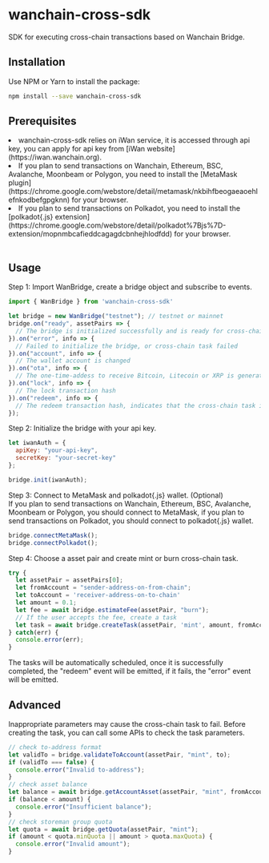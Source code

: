 wanchain-cross-sdk
========

SDK for executing cross-chain transactions based on Wanchain Bridge.

## Installation
Use NPM or Yarn to install the package:
```bash
npm install --save wanchain-cross-sdk
```

## Prerequisites
<li>wanchain-cross-sdk relies on iWan service, it is accessed through api key, you can apply for api key from [iWan website](https://iwan.wanchain.org).
<li>If you plan to send transactions on Wanchain, Ethereum, BSC, Avalanche, Moonbeam or Polygon, you need to install the [MetaMask plugin](https://chrome.google.com/webstore/detail/metamask/nkbihfbeogaeaoehlefnkodbefgpgknn) for your browser.
<li>If you plan to send transactions on Polkadot, you need to install the [polkadot{.js} extension](https://chrome.google.com/webstore/detail/polkadot%7Bjs%7D-extension/mopnmbcafieddcagagdcbnhejhlodfdd) for your browser.
<br><br>

## Usage

Step 1: Import WanBridge, create a bridge object and subscribe to events.

```javascript
import { WanBridge } from 'wanchain-cross-sdk'

let bridge = new WanBridge("testnet"); // testnet or mainnet
bridge.on("ready", assetPairs => {
  // The bridge is initialized successfully and is ready for cross-chain
}).on("error", info => {
  // Failed to initialize the bridge, or cross-chain task failed
}).on("account", info => {
  // The wallet account is changed
}).on("ota", info => {
  // The one-time-addess to receive Bitcoin, Litecoin or XRP is generated
}).on("lock", info => {
  // The lock transaction hash
}).on("redeem", info => {
  // The redeem transaction hash, indicates that the cross-chain task is finished
});
```

Step 2: Initialize the bridge with your api key.

```javascript
let iwanAuth = {
  apiKey: "your-api-key",
  secretKey: "your-secret-key"
};

bridge.init(iwanAuth);
```

Step 3: Connect to MetaMask and polkadot{.js} wallet. (Optional)
<br>
If you plan to send transactions on Wanchain, Ethereum, BSC, Avalanche, Moonbeam or Polygon, you should connect to MetaMask, if you plan to send transactions on Polkadot, you should connect to polkadot{.js} wallet.
```javascript
bridge.connectMetaMask();
bridge.connectPolkadot();
```

Step 4: Choose a asset pair and create mint or burn cross-chain task.

```javascript
try {
  let assetPair = assetPairs[0];
  let fromAccount = "sender-address-on-from-chain";
  let toAccount = 'receiver-address-on-to-chain'
  let amount = 0.1;
  let fee = await bridge.estimateFee(assetPair, "burn");
  // If the user accepts the fee, create a task
  let task = await bridge.createTask(assetPair, 'mint', amount, fromAccount, toAccount);
} catch(err) {
  console.error(err);
}
```
The tasks will be automatically scheduled, once it is successfully completed, the "redeem" event will be emitted, if it fails, the "error" event will be emitted.

## Advanced

Inappropriate parameters may cause the cross-chain task to fail. Before creating the task, you can call some APIs to check the task parameters.

```javascript
// check to-address format
let validTo = bridge.validateToAccount(assetPair, "mint", to);
if (validTo === false) {
  console.error("Invalid to-address");
}
// check asset balance
let balance = await bridge.getAccountAsset(assetPair, "mint", fromAccount);
if (balance < amount) {
  console.error("Insufficient balance");
}
// check storeman group quota
let quota = await bridge.getQuota(assetPair, "mint");
if (amount < quota.minQuota || amount > quota.maxQuota) {
  console.error("Invalid amount");
}
```    